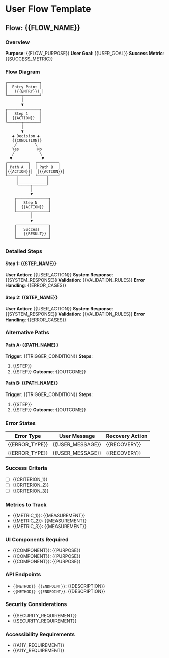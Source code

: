 # User Flow Template

## Flow: {{FLOW_NAME}}

### Overview
**Purpose**: {{FLOW_PURPOSE}}
**User Goal**: {{USER_GOAL}}
**Success Metric**: {{SUCCESS_METRIC}}

### Flow Diagram

```
┌──────────────┐
│  Entry Point │
│   ({{ENTRY}}) │
└──────┬───────┘
       │
       ▼
┌──────────────┐
│   Step 1     │
│  {{ACTION}}  │
└──────┬───────┘
       │
       ▼
   ◆ Decision ◆
   {{CONDITION}}
    ╱        ╲
   Yes        No
   ╱           ╲
  ▼             ▼
┌─────────┐  ┌─────────┐
│ Path A  │  │ Path B  │
│{{ACTION}}│  │{{ACTION}}│
└────┬────┘  └────┬────┘
     │            │
     └─────┬──────┘
           │
           ▼
    ┌──────────────┐
    │   Step N     │
    │  {{ACTION}}  │
    └──────┬───────┘
           │
           ▼
    ┌──────────────┐
    │   Success    │
    │   {{RESULT}} │
    └──────────────┘
```

### Detailed Steps

#### Step 1: {{STEP_NAME}}
**User Action**: {{USER_ACTION}}
**System Response**: {{SYSTEM_RESPONSE}}
**Validation**: {{VALIDATION_RULES}}
**Error Handling**: {{ERROR_CASES}}

#### Step 2: {{STEP_NAME}}
**User Action**: {{USER_ACTION}}
**System Response**: {{SYSTEM_RESPONSE}}
**Validation**: {{VALIDATION_RULES}}
**Error Handling**: {{ERROR_CASES}}

### Alternative Paths

#### Path A: {{PATH_NAME}}
**Trigger**: {{TRIGGER_CONDITION}}
**Steps**:
1. {{STEP}}
2. {{STEP}}
**Outcome**: {{OUTCOME}}

#### Path B: {{PATH_NAME}}
**Trigger**: {{TRIGGER_CONDITION}}
**Steps**:
1. {{STEP}}
2. {{STEP}}
**Outcome**: {{OUTCOME}}

### Error States

| Error Type | User Message | Recovery Action |
|------------|--------------|-----------------|
| {{ERROR_TYPE}} | {{USER_MESSAGE}} | {{RECOVERY}} |
| {{ERROR_TYPE}} | {{USER_MESSAGE}} | {{RECOVERY}} |

### Success Criteria
- [ ] {{CRITERION_1}}
- [ ] {{CRITERION_2}}
- [ ] {{CRITERION_3}}

### Metrics to Track
- {{METRIC_1}}: {{MEASUREMENT}}
- {{METRIC_2}}: {{MEASUREMENT}}
- {{METRIC_3}}: {{MEASUREMENT}}

### UI Components Required
- {{COMPONENT}}: {{PURPOSE}}
- {{COMPONENT}}: {{PURPOSE}}
- {{COMPONENT}}: {{PURPOSE}}

### API Endpoints
- `{{METHOD}} {{ENDPOINT}}`: {{DESCRIPTION}}
- `{{METHOD}} {{ENDPOINT}}`: {{DESCRIPTION}}

### Security Considerations
- {{SECURITY_REQUIREMENT}}
- {{SECURITY_REQUIREMENT}}

### Accessibility Requirements
- {{A11Y_REQUIREMENT}}
- {{A11Y_REQUIREMENT}}